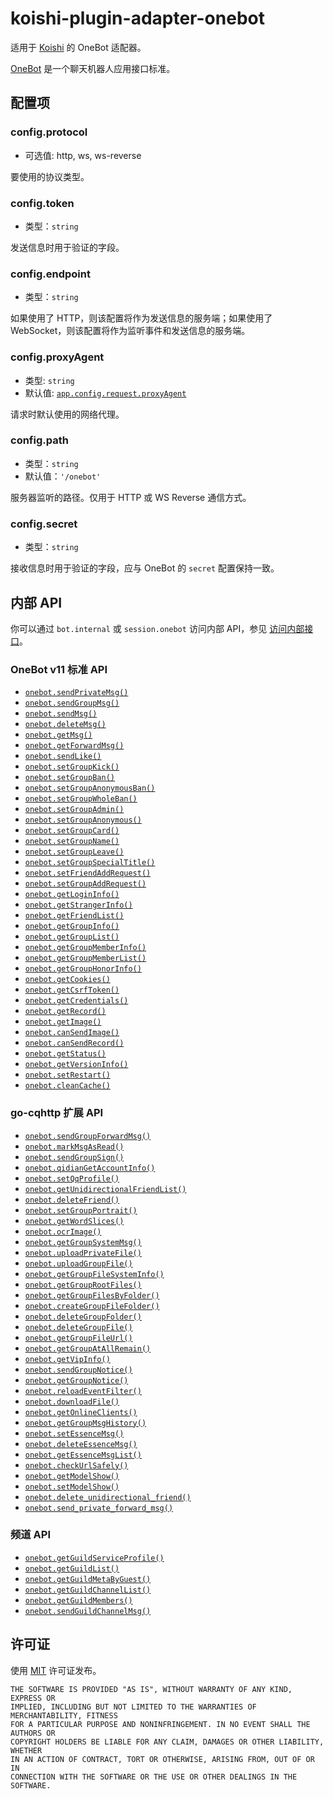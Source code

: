 # koishi-plugin-adapter-onebot

适用于 [Koishi](https://koishi.chat/) 的 OneBot 适配器。

[OneBot](https://github.com/howmanybots/onebot) 是一个聊天机器人应用接口标准。

## 配置项

### config.protocol

- 可选值: http, ws, ws-reverse

要使用的协议类型。

### config.token

- 类型：`string`

发送信息时用于验证的字段。

### config.endpoint

- 类型：`string`

如果使用了 HTTP，则该配置将作为发送信息的服务端；如果使用了 WebSocket，则该配置将作为监听事件和发送信息的服务端。

### config.proxyAgent

- 类型: `string`
- 默认值: [`app.config.request.proxyAgent`](https://koishi.chat/zh-CN/api/core/app.html#options-request-proxyagent)

请求时默认使用的网络代理。

### config.path

- 类型：`string`
- 默认值：`'/onebot'`

服务器监听的路径。仅用于 HTTP 或 WS Reverse 通信方式。

### config.secret

- 类型：`string`

接收信息时用于验证的字段，应与 OneBot 的 `secret` 配置保持一致。

## 内部 API

你可以通过 `bot.internal` 或 `session.onebot` 访问内部 API，参见 [访问内部接口](https://koishi.chat/zh-CN/guide/adapter/bot.html#internal-access)。

### OneBot v11 标准 API

- [`onebot.sendPrivateMsg()`](https://github.com/botuniverse/onebot-11/blob/master/api/public.md#send_private_msg-发送私聊消息)
- [`onebot.sendGroupMsg()`](https://github.com/botuniverse/onebot-11/blob/master/api/public.md#send_group_msg-发送群消息)
- [`onebot.sendMsg()`](https://github.com/botuniverse/onebot-11/blob/master/api/public.md#send_msg-发送消息)
- [`onebot.deleteMsg()`](https://github.com/botuniverse/onebot-11/blob/master/api/public.md#delete_msg-撤回消息)
- [`onebot.getMsg()`](https://github.com/botuniverse/onebot-11/blob/master/api/public.md#get_msg-获取消息)
- [`onebot.getForwardMsg()`](https://github.com/botuniverse/onebot-11/blob/master/api/public.md#get_forward_msg-获取合并转发消息)
- [`onebot.sendLike()`](https://github.com/botuniverse/onebot-11/blob/master/api/public.md#send_like-发送好友赞)
- [`onebot.setGroupKick()`](https://github.com/botuniverse/onebot-11/blob/master/api/public.md#set_group_kick-群组踢人)
- [`onebot.setGroupBan()`](https://github.com/botuniverse/onebot-11/blob/master/api/public.md#set_group_ban-群组单人禁言)
- [`onebot.setGroupAnonymousBan()`](https://github.com/botuniverse/onebot-11/blob/master/api/public.md#set_group_anonymous_ban-群组匿名用户禁言)
- [`onebot.setGroupWholeBan()`](https://github.com/botuniverse/onebot-11/blob/master/api/public.md#set_group_whole_ban-群组全员禁言)
- [`onebot.setGroupAdmin()`](https://github.com/botuniverse/onebot-11/blob/master/api/public.md#set_group_admin-群组设置管理员)
- [`onebot.setGroupAnonymous()`](https://github.com/botuniverse/onebot-11/blob/master/api/public.md#set_group_anonymous-群组匿名)
- [`onebot.setGroupCard()`](https://github.com/botuniverse/onebot-11/blob/master/api/public.md#set_group_card-设置群名片群备注)
- [`onebot.setGroupName()`](https://github.com/botuniverse/onebot-11/blob/master/api/public.md#set_group_name-设置群名)
- [`onebot.setGroupLeave()`](https://github.com/botuniverse/onebot-11/blob/master/api/public.md#set_group_leave-退出群组)
- [`onebot.setGroupSpecialTitle()`](https://github.com/botuniverse/onebot-11/blob/master/api/public.md#set_group_special_title-设置群组专属头衔)
- [`onebot.setFriendAddRequest()`](https://github.com/botuniverse/onebot-11/blob/master/api/public.md#set_friend_add_request-处理加好友请求)
- [`onebot.setGroupAddRequest()`](https://github.com/botuniverse/onebot-11/blob/master/api/public.md#set_group_add_request-处理加群请求邀请)
- [`onebot.getLoginInfo()`](https://github.com/botuniverse/onebot-11/blob/master/api/public.md#get_login_info-获取登录号信息)
- [`onebot.getStrangerInfo()`](https://github.com/botuniverse/onebot-11/blob/master/api/public.md#get_stranger_info-获取陌生人信息)
- [`onebot.getFriendList()`](https://github.com/botuniverse/onebot-11/blob/master/api/public.md#get_friend_list-获取好友列表)
- [`onebot.getGroupInfo()`](https://github.com/botuniverse/onebot-11/blob/master/api/public.md#get_group_info-获取群信息)
- [`onebot.getGroupList()`](https://github.com/botuniverse/onebot-11/blob/master/api/public.md#get_group_list-获取群列表)
- [`onebot.getGroupMemberInfo()`](https://github.com/botuniverse/onebot-11/blob/master/api/public.md#get_group_member_info-获取群成员信息)
- [`onebot.getGroupMemberList()`](https://github.com/botuniverse/onebot-11/blob/master/api/public.md#get_group_member_list-获取群成员列表)
- [`onebot.getGroupHonorInfo()`](https://github.com/botuniverse/onebot-11/blob/master/api/public.md#get_group_honor_info-获取群荣誉信息)
- [`onebot.getCookies()`](https://github.com/botuniverse/onebot-11/blob/master/api/public.md#get_cookies-获取-cookies)
- [`onebot.getCsrfToken()`](https://github.com/botuniverse/onebot-11/blob/master/api/public.md#get_csrf_token-获取-csrf-token)
- [`onebot.getCredentials()`](https://github.com/botuniverse/onebot-11/blob/master/api/public.md#get_credentials-获取-qq-相关接口凭证)
- [`onebot.getRecord()`](https://github.com/botuniverse/onebot-11/blob/master/api/public.md#get_record-获取语音)
- [`onebot.getImage()`](https://github.com/botuniverse/onebot-11/blob/master/api/public.md#get_image-获取图片)
- [`onebot.canSendImage()`](https://github.com/botuniverse/onebot-11/blob/master/api/public.md#can_send_image-检查是否可以发送图片)
- [`onebot.canSendRecord()`](https://github.com/botuniverse/onebot-11/blob/master/api/public.md#can_send_record-检查是否可以发送语音)
- [`onebot.getStatus()`](https://github.com/botuniverse/onebot-11/blob/master/api/public.md#get_status-获取运行状态)
- [`onebot.getVersionInfo()`](https://github.com/botuniverse/onebot-11/blob/master/api/public.md#get_version_info-获取版本信息)
- [`onebot.setRestart()`](https://github.com/botuniverse/onebot-11/blob/master/api/public.md#set_restart-重启-onebot-实现)
- [`onebot.cleanCache()`](https://github.com/botuniverse/onebot-11/blob/master/api/public.md#clean_cache-清理缓存)

### go-cqhttp 扩展 API

- [`onebot.sendGroupForwardMsg()`](https://docs.go-cqhttp.org/api/#发送合并转发-群聊)
- [`onebot.markMsgAsRead()`](https://docs.go-cqhttp.org/api/#标记消息已读)
- [`onebot.sendGroupSign()`](https://docs.go-cqhttp.org/api/#群打卡)
- [`onebot.qidianGetAccountInfo()`](https://docs.go-cqhttp.org/api/#获取企点账号信息)
- [`onebot.setQqProfile()`](https://docs.go-cqhttp.org/api/#设置登录号资料)
- [`onebot.getUnidirectionalFriendList()`](https://docs.go-cqhttp.org/api/#获取单向好友列表)
- [`onebot.deleteFriend()`](https://docs.go-cqhttp.org/api/#删除好友)
- [`onebot.setGroupPortrait()`](https://docs.go-cqhttp.org/api/#设置群头像)
- [`onebot.getWordSlices()`](https://docs.go-cqhttp.org/api/#获取中文分词-隐藏-api)
- [`onebot.ocrImage()`](https://docs.go-cqhttp.org/api/#图片-ocr)
- [`onebot.getGroupSystemMsg()`](https://docs.go-cqhttp.org/api/#获取群系统消息)
- [`onebot.uploadPrivateFile()`](https://docs.go-cqhttp.org/api/#上传私聊文件)
- [`onebot.uploadGroupFile()`](https://docs.go-cqhttp.org/api/#上传群文件)
- [`onebot.getGroupFileSystemInfo()`](https://docs.go-cqhttp.org/api/#获取群文件系统信息)
- [`onebot.getGroupRootFiles()`](https://docs.go-cqhttp.org/api/#获取群根目录文件列表)
- [`onebot.getGroupFilesByFolder()`](https://docs.go-cqhttp.org/api/#获取群子目录文件列表)
- [`onebot.createGroupFileFolder()`](https://docs.go-cqhttp.org/api/#创建群文件文件夹)
- [`onebot.deleteGroupFolder()`](https://docs.go-cqhttp.org/api/#删除群文件文件夹)
- [`onebot.deleteGroupFile()`](https://docs.go-cqhttp.org/api/#删除群文件)
- [`onebot.getGroupFileUrl()`](https://docs.go-cqhttp.org/api/#获取群文件资源链接)
- [`onebot.getGroupAtAllRemain()`](https://docs.go-cqhttp.org/api/#获取群-全体成员-剩余次数)
- [`onebot.getVipInfo()`](https://github.com/Mrs4s/go-cqhttp/blob/master/docs/cqhttp.md?plain=1#L1081)
- [`onebot.sendGroupNotice()`](https://docs.go-cqhttp.org/api/#发送群公告)
- [`onebot.getGroupNotice()`](https://docs.go-cqhttp.org/api/#获取群公告)
- [`onebot.reloadEventFilter()`](https://docs.go-cqhttp.org/api/#重载事件过滤器)
- [`onebot.downloadFile()`](https://docs.go-cqhttp.org/api/#下载文件到缓存目录)
- [`onebot.getOnlineClients()`](https://docs.go-cqhttp.org/api/#获取当前账号在线客户端列表)
- [`onebot.getGroupMsgHistory()`](https://docs.go-cqhttp.org/api/#获取群消息历史记录)
- [`onebot.setEssenceMsg()`](https://docs.go-cqhttp.org/api/#设置精华消息)
- [`onebot.deleteEssenceMsg()`](https://docs.go-cqhttp.org/api/#移出精华消息)
- [`onebot.getEssenceMsgList()`](https://docs.go-cqhttp.org/api/#获取精华消息列表)
- [`onebot.checkUrlSafely()`](https://docs.go-cqhttp.org/api/#检查链接安全性)
- [`onebot.getModelShow()`](https://docs.go-cqhttp.org/api/#获取在线机型)
- [`onebot.setModelShow()`](https://docs.go-cqhttp.org/api/#设置在线机型)
- [`onebot.delete_unidirectional_friend()`](https://docs.go-cqhttp.org/api/#删除单向好友)
- [`onebot.send_private_forward_msg()`](https://docs.go-cqhttp.org/api/#发送合并转发-好友)

### 频道 API

- [`onebot.getGuildServiceProfile()`](https://docs.go-cqhttp.org/api/guild.html#获取频道系统内bot的资料)
- [`onebot.getGuildList()`](https://docs.go-cqhttp.org/api/guild.html#获取频道列表)
- [`onebot.getGuildMetaByGuest()`](https://docs.go-cqhttp.org/api/guild.html#通过访客获取频道元数据)
- [`onebot.getGuildChannelList()`](https://docs.go-cqhttp.org/api/guild.html#获取子频道列表)
- [`onebot.getGuildMembers()`](https://docs.go-cqhttp.org/api/guild.html#获取频道成员列表)
- [`onebot.sendGuildChannelMsg()`](https://docs.go-cqhttp.org/api/guild.html#发送信息到子频道)

## 许可证

使用 [MIT](./LICENSE) 许可证发布。

```
THE SOFTWARE IS PROVIDED "AS IS", WITHOUT WARRANTY OF ANY KIND, EXPRESS OR
IMPLIED, INCLUDING BUT NOT LIMITED TO THE WARRANTIES OF MERCHANTABILITY, FITNESS
FOR A PARTICULAR PURPOSE AND NONINFRINGEMENT. IN NO EVENT SHALL THE AUTHORS OR
COPYRIGHT HOLDERS BE LIABLE FOR ANY CLAIM, DAMAGES OR OTHER LIABILITY, WHETHER
IN AN ACTION OF CONTRACT, TORT OR OTHERWISE, ARISING FROM, OUT OF OR IN
CONNECTION WITH THE SOFTWARE OR THE USE OR OTHER DEALINGS IN THE SOFTWARE.
```
